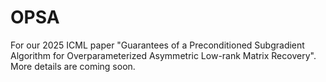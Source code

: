 # OPSA
For our 2025 ICML paper "Guarantees of a Preconditioned Subgradient Algorithm for Overparameterized Asymmetric Low-rank Matrix Recovery". More details are coming soon.
